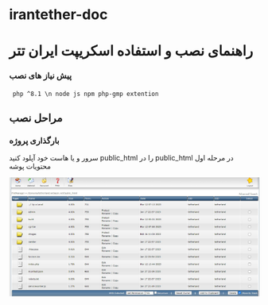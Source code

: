 # irantether-doc

# راهنمای نصب و استفاده اسکریپت ایران تتر


### پیش نیاز های نصب

` 
php ^8.1 \n
node js
npm
php-gmp extention
`

## مراحل نصب


### بارگذاری پروژه

سرور و یا هاست خود آپلود کنید public_html را در public_html در مرحله اول محتویات پوشه

![public_htlm](/img/01.PNG "public_html")

